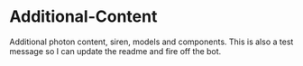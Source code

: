 # Additional-Content
Additional photon content, siren, models and components.
This is also a test message so I can update the readme and fire off the bot.
